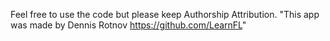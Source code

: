 Feel free to use the code but please keep Authorship Attribution. 
"This app was made by Dennis Rotnov https://github.com/LearnFL"
